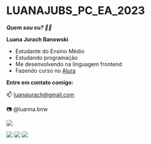 # LUANAJUBS_PC_EA_2023
**_Quem sou eu? 🧠✨_**

**Luana Jurach Banowski**
- Estudante do Ensino Médio
- Estudando programação
- Me desenvolvendo na linguagem frontend
- Fazendo curso no [Alura](https://www.alura.com.br)

**Entre em contato comigo:**

📫 luanajurach@gmail.com

📷 @luanna.bnw

![](
https://media.tenor.com/1G7KLUiquh0AAAAi/typing-fast.gif)

[![](	https://img.shields.io/badge/YouTube-FF0000?style=for-the-badge&logo=youtube&logoColor=white)](https://youtube.com/@lum1632?si=BdeLn8ZiXaTSWAUK)
[![](https://img.shields.io/badge/Instagram-E4405F?style=for-the-badge&logo=instagram&logoColor=white)](https://www.instagram.com/luanna.bnw?utm_source=qr&r=nametag)
[![](https://img.shields.io/badge/X-000000?style=for-the-badge&logo=x&logoColor=white)](https://twitter.com/Lunna_star068?s=09)
